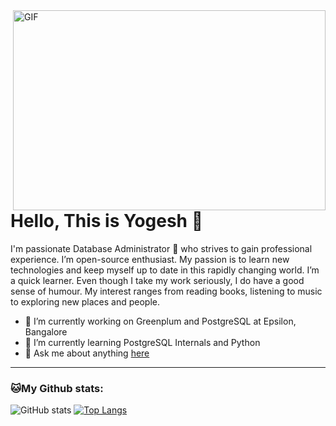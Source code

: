 <img align="right" alt="GIF" src="https://github.com/abhisheknaiidu/abhisheknaiidu/blob/master/code.gif?raw=true" width="500" height="320" />

# Hello, This is Yogesh 👋

I'm passionate Database Administrator 🚀 who strives to gain professional experience. I’m open-source enthusiast. My passion is to learn new technologies and keep myself up to date in this rapidly changing world. I’m a quick learner. Even though I take my work seriously, I do have a good sense of humour. My interest ranges from reading books, listening to music to exploring new places and people.

- 🔭 I’m currently working on Greenplum and PostgreSQL at Epsilon, Bangalore
- 🌱 I’m currently learning PostgreSQL Internals and Python
- 💬 Ask me about anything [here](https://github.com/pgyogesh/pgyogesh/issues/new)


---
### 🐱My Github stats:
![GitHub stats](https://github-readme-stats.vercel.app/api?username=pgyogesh&show_icons=true&title_color=ffc857&icon_color=8ac926&text_color=daf7dc&bg_color=151515&hide=["stars"])
[![Top Langs](https://github-readme-stats.vercel.app/api/top-langs/?username=pgyogesh&layout=compact&text_color=daf7dc&bg_color=151515)](https://github.com/anuraghazra/github-readme-stats)
